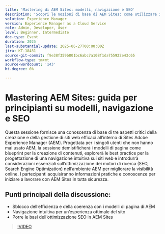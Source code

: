 ```yaml
---
title: 'Mastering di AEM Sites: modelli, navigazione e SEO'
description: 'Scopri le nozioni di base di AEM Sites: come utilizzare i modelli di pagina, progettare una navigazione intuitiva e applicare pratiche SEO (Search Engine Optimization) chiave per migliorare la visibilità e le prestazioni del sito.'
solution: Experience Manager
version: Experience Manager as a Cloud Service
role: Admin, Developer, User
level: Beginner, Intermediate
doc-type: Event
duration: 2025
last-substantial-update: 2025-06-27T00:00:00Z
jira: KT-18431
source-git-commit: f9e38f359b801bc6abc7a108f1da755922e43c65
workflow-type: tm+mt
source-wordcount: '143'
ht-degree: 0%

---
```



# Mastering AEM Sites: guida per principianti su modelli, navigazione e SEO

Questa sessione fornisce una conoscenza di base di tre aspetti critici della creazione e della gestione di siti web efficaci all’interno di Sites Adobe Experience Manager (AEM). Progettata per i singoli utenti che non hanno mai usato AEM, la sessione demistificherà i modelli di pagina come blueprint per la creazione di contenuti, esplorerà le best practice per la progettazione di una navigazione intuitiva sui siti web e introdurrà considerazioni essenziali sull’ottimizzazione dei motori di ricerca (SEO, Search Engine Optimization) nell’ambiente AEM per migliorare la visibilità online. I partecipanti acquisiranno informazioni pratiche e conoscenze per iniziare a lavorare con AEM Sites in tutta sicurezza.

## Punti principali della discussione:

* Sblocco dell’efficienza e della coerenza con i modelli di pagina di AEM
* Navigazione intuitiva per un’esperienza ottimale del sito
* Porre le basi dell’ottimizzazione SEO in AEM Sites

>[!VIDEO](https://video.tv.adobe.com/v/3464323/?learn=on&enablevpops&captions=ita)
